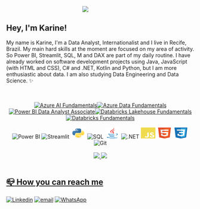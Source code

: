 <img align="right" src="https://i.giphy.com/3o6Zt6ML6BklcajjsA.webp" width="300"/> 

<br>

## Hey, I'm Karine! 

My name is Karine, I'm a Data Analyst, Internationalist and I live in Recife, Brazil.
My main hard skills at the moment are focused on my area of ​​activity. So Power BI, Streamlit, SQL, M and DAX are part of my daily routine.
I have already worked on software development projects using Java, JavaScript (with HTML and CSS), C# and .NET, Kotlin and Python, but I am more enthusiastic about data. I am also studying Data Engineering and Data Science. ✨

<br>
<br>

<div align="center">
  <a href="https://learn.microsoft.com/pt-br/users/karinesantos/credentials/7cce20e75736373c?ref=https%3A%2F%2Fwww.linkedin.com%2F" target="_blank"><img alt="Azure AI Fundamentals" height="60" title="Azure AI Fundamentals" src="https://ensino.fundacaofat.org.br/uploads/2022/07/664fd91b66c61aaffa301f06d8136825.png" /></a><a href="https://learn.microsoft.com/pt-br/users/karinesantos/credentials/443321be29e7dc7?ref=https%3A%2F%2Fwww.linkedin.com%2F" target="_blank"><img alt="Azure Data Fundamentals" height="60" title="Azure Data Fundamentals" src="https://ensino.fundacaofat.org.br/uploads/2022/04/ef105d63ac58621366d9f0ae2139f466.png" /></a><a href="https://learn.microsoft.com/en-us/users/karinesantos/credentials/29e88cb3b5f7a7cd" target="_blank"><img alt="Power BI Data Analyst Associate" height="60" title="Power BI Data Analyst Associate" src="https://images.credly.com/images/619f60f8-4f63-4772-910e-dc31c6f2f7e8/image.png" /></a><a href="https://credentials.databricks.com/ebfdb833-78a6-47e1-8df7-366a6a47cc74#acc.tbeVFv2x" target="_blank"><img alt="Databricks Lakehouse Fundamentals" height="70" title="Databricks Lakehouse Fundamentals" src="https://www.databricks.com/sites/default/files/2021/12/lakehouse-fundamentals.png" /></a><a href="https://credentials.databricks.com/af6cdb1a-bcaa-49a7-ab92-5667c492f723#acc.Y4RI09Bm" target="_blank"><img alt="Databricks Fundamentals" height="56" title="Databricks Fundamentals" src="https://www.databricks.com/sites/default/files/inline-images/fundamentals-badge-databricks-2x_1.png?v=1722866235" /></a>
</div>


<br>

<div align="center">
  <img alt="Power BI" height="30" width="40" title="Power BI" src="https://upload.wikimedia.org/wikipedia/commons/thumb/c/cf/New_Power_BI_Logo.svg/630px-New_Power_BI_Logo.svg.png" />
  <img alt="Streamlit" height="30" width="40" title="Streamlit" src="https://media.datacamp.com/legacy/image/upload/v1640050215/image27_frqkzv.png" />
  <img alt="Python" height="30" width="40" title="Python" src="https://raw.githubusercontent.com/devicons/devicon/master/icons/python/python-original.svg" />
  <img alt="SQL" height="30" width="40" title="SQL" src="https://encrypted-tbn0.gstatic.com/images?q=tbn:ANd9GcQmieCqv7xtCIeHdDWO_6fkBW9OPqAJomBFXA&s" />
  <img alt="Java" height="30" width="40" title="Java" src="https://raw.githubusercontent.com/devicons/devicon/master/icons/java/java-original.svg" />
  <img alt=".NET" height="30" width="40" title=".NET" src="https://images.sftcdn.net/images/t_app-icon-m/p/4e3ff2d9-a662-4bde-ae06-cdfbef05ac53/1647265468/dotnet-icon.png" />
  <img alt="JavaScript" height="30" width="40" title="JavaScript" src="https://raw.githubusercontent.com/devicons/devicon/master/icons/javascript/javascript-plain.svg"/>
  <img alt="HTML" height="30" width="40" title="HTML5" src="https://raw.githubusercontent.com/devicons/devicon/master/icons/html5/html5-original.svg" />
  <img alt="CSS" height="30" width="40" title="CSS3" src="https://raw.githubusercontent.com/devicons/devicon/master/icons/css3/css3-original.svg" />
  <img alt="Git" height="30" width="40" title="Git" src="https://cdn.jsdelivr.net/gh/devicons/devicon/icons/git/git-original.svg" />
</div>

<br>
<div align="center">
  <a href="https://github.com/jkss13">
  <img height="150em" src="https://github-readme-stats.vercel.app/api?username=jkss13&show_icons=true&count_private=true"/>
  <img height="150em" src="https://github-readme-stats.vercel.app/api/top-langs/?username=jkss13&layout=compact&langs_count=7"/>
</div>

<br>

## :mailbox_closed: How you can reach me
[![Linkedin](https://img.shields.io/badge/LinkedIn-0077B5?style=for-the-badge&logo=linkedin&logoColor=white)](https://www.linkedin.com/in/karinesantosdataanalyst/) [![email](https://img.shields.io/badge/Gmail-D14836?style=for-the-badge&logo=gmail&logoColor=white)](mailto:janeissakarine@gmail.com) [![WhatsApp](https://img.shields.io/badge/WhatsApp-25D366?style=for-the-badge&logo=whatsapp&logoColor=white)](https://wa.me/5581998402607?text=Olá,%20meu%20nome%20é%20Karine%20Santos!)
